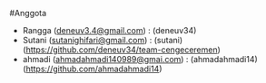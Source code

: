 #Anggota

- Rangga (deneuv3.4@gmail.com) : (deneuv34)
- Sutani (sutanighifari@gmail.com) : (sutani)
 (https://github.com/deneuv34/team-cengeceremen)
- ahmadi (ahmadahmadi140989@gmai.com) : (ahmadahmadi14)
(https://github.com/ahmadahmadi14)
